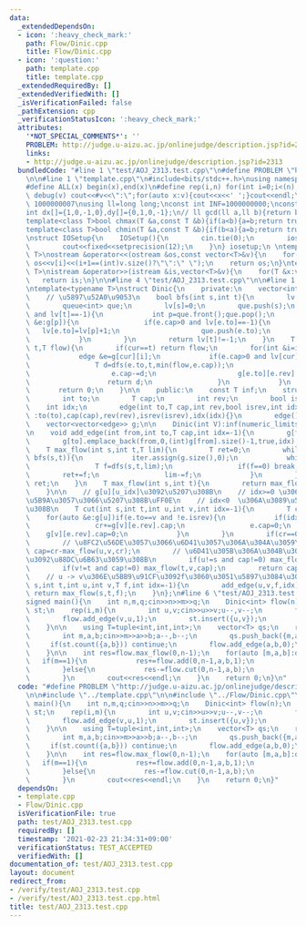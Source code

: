```yaml
---
data:
  _extendedDependsOn:
  - icon: ':heavy_check_mark:'
    path: Flow/Dinic.cpp
    title: Flow/Dinic.cpp
  - icon: ':question:'
    path: template.cpp
    title: template.cpp
  _extendedRequiredBy: []
  _extendedVerifiedWith: []
  _isVerificationFailed: false
  _pathExtension: cpp
  _verificationStatusIcon: ':heavy_check_mark:'
  attributes:
    '*NOT_SPECIAL_COMMENTS*': ''
    PROBLEM: http://judge.u-aizu.ac.jp/onlinejudge/description.jsp?id=2313
    links:
    - http://judge.u-aizu.ac.jp/onlinejudge/description.jsp?id=2313
  bundledCode: "#line 1 \"test/AOJ_2313.test.cpp\"\n#define PROBLEM \"http://judge.u-aizu.ac.jp/onlinejudge/description.jsp?id=2313\"\
    \n\n#line 1 \"template.cpp\"\n#include<bits/stdc++.h>\nusing namespace std;\n\
    #define ALL(x) begin(x),end(x)\n#define rep(i,n) for(int i=0;i<(n);i++)\n#define\
    \ debug(v) cout<<#v<<\":\";for(auto x:v){cout<<x<<' ';}cout<<endl;\n#define mod\
    \ 1000000007\nusing ll=long long;\nconst int INF=1000000000;\nconst ll LINF=1001002003004005006ll;\n\
    int dx[]={1,0,-1,0},dy[]={0,1,0,-1};\n// ll gcd(ll a,ll b){return b?gcd(b,a%b):a;}\n\
    template<class T>bool chmax(T &a,const T &b){if(a<b){a=b;return true;}return false;}\n\
    template<class T>bool chmin(T &a,const T &b){if(b<a){a=b;return true;}return false;}\n\
    \nstruct IOSetup{\n    IOSetup(){\n        cin.tie(0);\n        ios::sync_with_stdio(0);\n\
    \        cout<<fixed<<setprecision(12);\n    }\n} iosetup;\n \ntemplate<typename\
    \ T>\nostream &operator<<(ostream &os,const vector<T>&v){\n    for(int i=0;i<(int)v.size();i++)\
    \ os<<v[i]<<(i+1==(int)v.size()?\"\":\" \");\n    return os;\n}\ntemplate<typename\
    \ T>\nistream &operator>>(istream &is,vector<T>&v){\n    for(T &x:v)is>>x;\n \
    \   return is;\n}\n\n#line 4 \"test/AOJ_2313.test.cpp\"\n\n#line 1 \"Flow/Dinic.cpp\"\
    \ntemplate<typename T>\nstruct Dinic{\n    private:\n    vector<int> lv,iter;\n\
    \    // \u5897\u52A0\u9053\n    bool bfs(int s,int t){\n        lv.assign(g.size(),-1);\n\
    \        queue<int> que;\n        lv[s]=0;\n        que.push(s);\n        while(!que.empty()\
    \ and lv[t]==-1){\n            int p=que.front();que.pop();\n            for(auto\
    \ &e:g[p]){\n                if(e.cap>0 and lv[e.to]==-1){\n                 \
    \   lv[e.to]=lv[p]+1;\n                    que.push(e.to);\n                }\n\
    \            }\n        }\n        return lv[t]!=-1;\n    }\n    T dfs(int cur,int\
    \ t,T flow){\n        if(cur==t) return flow;\n        for(int &i=iter[cur];i<(int)g[cur].size();i++){\n\
    \            edge &e=g[cur][i];\n            if(e.cap>0 and lv[cur]<lv[e.to]){\n\
    \                T d=dfs(e.to,t,min(flow,e.cap));\n                if(d>0){\n\
    \                    e.cap-=d;\n                    g[e.to][e.rev].cap+=d;\n \
    \                   return d;\n                }\n            }\n        }\n \
    \       return 0;\n    }\n\n    public:\n    const T inf;\n    struct edge{\n\
    \        int to;\n        T cap;\n        int rev;\n        bool isrev;\n    \
    \    int idx;\n        edge(int to,T cap,int rev,bool isrev,int idx)\n       \
    \ :to(to),cap(cap),rev(rev),isrev(isrev),idx(idx){}\n        edge(){}\n    };\n\
    \    vector<vector<edge>> g;\n\n    Dinic(int V):inf(numeric_limits<T>::max()/2),g(V){}\n\
    \n    void add_edge(int from,int to,T cap,int idx=-1){\n        g[from].emplace_back(to,cap,(int)g[to].size(),false,idx);\n\
    \        g[to].emplace_back(from,0,(int)g[from].size()-1,true,idx);\n    }\n\n\
    \    T max_flow(int s,int t,T lim){\n        T ret=0;\n        while(lim>0 and\
    \ bfs(s,t)){\n            iter.assign(g.size(),0);\n            while(true){\n\
    \                T f=dfs(s,t,lim);\n                if(f==0) break;\n        \
    \        ret+=f;\n                lim-=f;\n            }\n        }\n        return\
    \ ret;\n    }\n    T max_flow(int s,int t){\n        return max_flow(s,t,inf);\n\
    \    }\n\n    // g[u][u_idx]\u3092\u5207\u308B\n    // idx>=0 \u306A\u3089index\u6307\
    \u5B9A\u3057\u3066\u5207\u308B\uFF0E\n    // idx<0  \u306A\u3089\u5168\u90E8\u5207\
    \u308B\n    T cut(int s,int t,int u,int v,int idx=-1){\n        T cr=0;\n    \
    \    for(auto &e:g[u])if(e.to==v and !e.isrev){\n            if(idx<0 or idx==e.idx){\n\
    \                cr+=g[v][e.rev].cap;\n                e.cap=0;\n            \
    \    g[v][e.rev].cap=0;\n            }\n        }\n        if(cr==0) return 0;\n\
    \        // \u8FC2\u56DE\u3057\u3066\u6D41\u3057\u306A\u304A\u3059\n        T\
    \ cap=cr-max_flow(u,v,cr);\n        // \u6D41\u305B\u306A\u304B\u3063\u305F\u5206\
    \u3092\u88DC\u6B63\u3059\u308B\n        if(u!=s and cap!=0) max_flow(u,s,cap);\n\
    \        if(v!=t and cap!=0) max_flow(t,v,cap);\n        return cap;\n    }\n\
    \    // u -> v\u306E\u5BB9\u91CF\u3092f\u3060\u3051\u5897\u3084\u3059\n    T add(int\
    \ s,int t,int u,int v,T f,int idx=-1){\n        add_edge(u,v,f,idx);\n       \
    \ return max_flow(s,t,f);\n    }\n};\n#line 6 \"test/AOJ_2313.test.cpp\"\n\n\n\
    signed main(){\n    int n,m,q;cin>>n>>m>>q;\n    Dinic<int> flow(n);\n    set<pair<int,int>>\
    \ st;\n    rep(i,m){\n        int u,v;cin>>u>>v;u--,v--;\n        flow.add_edge(u,v,1);\n\
    \        flow.add_edge(v,u,1);\n        st.insert({u,v});\n        st.insert({v,u});\n\
    \    }\n\n    using T=tuple<int,int,int>;\n    vector<T> qs;\n    rep(i,q){\n\
    \        int m,a,b;cin>>m>>a>>b;a--,b--;\n        qs.push_back({m,a,b});\n   \
    \     if(st.count({a,b})) continue;\n        flow.add_edge(a,b,0);\n        flow.add_edge(b,a,0);\n\
    \    }\n\n    int res=flow.max_flow(0,n-1);\n    for(auto [m,a,b]:qs){\n     \
    \   if(m==1){\n            res+=flow.add(0,n-1,a,b,1);\n            res+=flow.add(0,n-1,b,a,1);\n\
    \        }else{\n            res-=flow.cut(0,n-1,a,b);\n            res-=flow.cut(0,n-1,b,a);\n\
    \        }\n        cout<<res<<endl;\n    }\n    return 0;\n}\n"
  code: "#define PROBLEM \"http://judge.u-aizu.ac.jp/onlinejudge/description.jsp?id=2313\"\
    \n\n#include \"../template.cpp\"\n\n#include \"../Flow/Dinic.cpp\"\n\n\nsigned\
    \ main(){\n    int n,m,q;cin>>n>>m>>q;\n    Dinic<int> flow(n);\n    set<pair<int,int>>\
    \ st;\n    rep(i,m){\n        int u,v;cin>>u>>v;u--,v--;\n        flow.add_edge(u,v,1);\n\
    \        flow.add_edge(v,u,1);\n        st.insert({u,v});\n        st.insert({v,u});\n\
    \    }\n\n    using T=tuple<int,int,int>;\n    vector<T> qs;\n    rep(i,q){\n\
    \        int m,a,b;cin>>m>>a>>b;a--,b--;\n        qs.push_back({m,a,b});\n   \
    \     if(st.count({a,b})) continue;\n        flow.add_edge(a,b,0);\n        flow.add_edge(b,a,0);\n\
    \    }\n\n    int res=flow.max_flow(0,n-1);\n    for(auto [m,a,b]:qs){\n     \
    \   if(m==1){\n            res+=flow.add(0,n-1,a,b,1);\n            res+=flow.add(0,n-1,b,a,1);\n\
    \        }else{\n            res-=flow.cut(0,n-1,a,b);\n            res-=flow.cut(0,n-1,b,a);\n\
    \        }\n        cout<<res<<endl;\n    }\n    return 0;\n}"
  dependsOn:
  - template.cpp
  - Flow/Dinic.cpp
  isVerificationFile: true
  path: test/AOJ_2313.test.cpp
  requiredBy: []
  timestamp: '2021-02-23 21:34:31+09:00'
  verificationStatus: TEST_ACCEPTED
  verifiedWith: []
documentation_of: test/AOJ_2313.test.cpp
layout: document
redirect_from:
- /verify/test/AOJ_2313.test.cpp
- /verify/test/AOJ_2313.test.cpp.html
title: test/AOJ_2313.test.cpp
---
```

